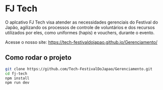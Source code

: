 # FJ Tech
O aplcativo FJ Tech visa atender as necessidades gerenciais do Festival do Japão, agilizando os processos de controle de voluntários e dos recursos utilizados por eles, como uniformes (hapis) e vouchers, durante o evento.

Acesse o nosso site: https://tech-festivaldojapao.github.io/Gerenciamento/

## Como rodar o projeto
```sh
git clone https://github.com/Tech-FestivalDoJapao/Gerenciamento.git
cd fj-tech
npm install
npm run dev
```